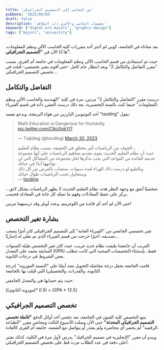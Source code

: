 ```yaml
---
title: 'من الحاسب إلى التصميم الجرافيكي'
pubDate: '2023/09/03'
draft: false
description: 'تخصصات الحاسب والأخرى ذات العلاقة'
keyword: ["digtal-art-majors", "graphic-design"]
tags: ["majors", "university"]
---
```


<!-- > هذه التدوينة تحتوي على آراء شخصية، وباق المعلومات موثقة بالمصادر تستطيع مراجعتها في أسفل التدوينة. -->

بعد معاناة في الجامعة، كوني لم أجتز أحد مقررات كلية الحاسب الآلي ونظم المعلومات،
ها أنا الآن في 
**"التصميم التجرافيكي"**.

حيث تم استبعادي من قسم الحاسب الآلي ونظم المعلومات في جامعة أم القرى، بسبب "مقرر التفاضل والتكامل 2" وبعد
انتظار عام كامل -حتى أقوم بتغير تخصصي- قُبلت في تخصص التصميم الجرافيكي...

## التفاضل والتكامل

درست مقرر "التفاضل والتكامل 2" مرتين، 
مرة في كلية "الهندسة والحاسب الآلي ونظم المعلومات" حينما كنت بالسنة التحضيرية، بعد ذلك درست المقرر ذاته في قسم الفيزياء.

أحد اليوتيوبرز البارزين من هواة البرمجة، ويدعو نفسه "tsoding" يقول:


<div class="w-full flex justify-center">
    <blockquote class="twitter-tweet sr-only"><p lang="en" dir="ltr">Math Education is Dangerous for Humanity <a href="https://t.co/CIkz0okYl7">pic.twitter.com/CIkz0okYl7</a></p>&mdash; Тsфdiиg (@tsoding) <a href="https://twitter.com/tsoding/status/1641339019949752321?ref_src=twsrc%5Etfw">March 30, 2023</a></blockquote> <script async src="https://platform.twitter.com/widgets.js" charset="utf-8"></script>
</div>

> الخوف من الرياضيات أمر مختلق في الحقيقة، بسبب نظام التعليم...<br/>
حيث أن نظام التعليم الحديث يقوم بتقديم مفاهيم الرياضيات
على أنها مجموعة عديمة الفائدة من القواعد التي يجب تذكرها لحل مجموعة من
المشاكل التي لن تواجهها أبدًا في حياتك. <br />
وبالطبع لو درست ذاك الهراء لعدة سنوات، ستصاب بالمرض من كل ذلك وستحاول تجنب الرياضيات طوال حياتك.
<br /> — [tsoding](https://twitter.com/tsoding/)

شخصيًا أتفق مع وجهة النظر هذه، نظام التعليم الحديث لا يظهر الرياضيات بشكل 
لائق... يركز على حفظ المعادلات وفهم ما تمثله كل خانة في المعادلة فحسب.

حتى الآن لم أجد أي فائدة من اللوغريتم، وعدد أويلر وقد درستهما مرتين!

## بشارة تغير التخصص
تغير تخصصي الجامعي من "الفيزياء العامة" إلى التصميم الجرافيكي كان
أمرًا يصعب تصديقه، أخيرًا خرجت من قسم الفيزياء الذي تم نقلي له إجباريًا...

الغريب أن جامعتنا طبقت نظام جديد غريب، حيث كان تغير التخصص طيلة السنوات السابقة يعتمد على المعدل
(GPA) فقط، بإستثناء التخصصات الصحية التي كانت تتطلب بعض الشروط في درجات الثانوية.

قامت الجامعة بجعل درجة مفاضلة التحويل تعتد أيضًا على "النسبة الموزونة" (درجة الثانوية، والقدرات، والتحصيلي) التي قُبلت بها بالجامعة.

حيث يتم حسابها هي والمعدل الجامعي:

((موزونة الثانوي)* 0.5) + (GPA * 12.5)

## تخصص التصميم الجرافيكي
يتبع التخصص كلية الفنون في الجامعة، تعد دفعتي أحد أوائل الدفع
**"لخُطة تخصص التصميم الجرافيكي المحدثة"**
حتى الآن وصلت الأسبوع الثالث ومحاضر مقرر "الطباعة الرقمية" لم يحضر أي محاضرة ولم يعتذر أو يتواصل مع الشعبة، جامعة أم القرى كالعادة.

ويبدو أن مقرر "الإنجليزية في تصميم الجرافيك" يدرس لأول مرة في الكلية، كذلك نعتبر أعلى دفعة في عدد الطلاب مرت قط على تخصص التصميم الجرافيكي.